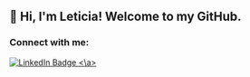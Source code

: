## 👋 Hi, I'm Leticia! Welcome to my GitHub. 

### Connect with me:
<div id="badges">
  <a href="www.linkedin.com/in/leticia-santos-05733b1ba"> 
    <img src="https://img.shields.io/badge/LinkedIn-0077B5?style=for-the-badge&logo=linkedin&logoColor=white" alt="LinkedIn Badge">
  <\a> 
  </div>


<!--
**Leticia-Santos922/Leticia-Santos922** is a ✨ _special_ ✨ repository because its `README.md` (this file) appears on your GitHub profile.

Here are some ideas to get you started:

- 🔭 I’m currently working on ...
- 🌱 I’m currently learning ...
- 👯 I’m looking to collaborate on ...
- 🤔 I’m looking for help with ...
- 💬 Ask me about ...
- 📫 How to reach me: ...
- 😄 Pronouns: ...
- ⚡ Fun fact: ...
-->
